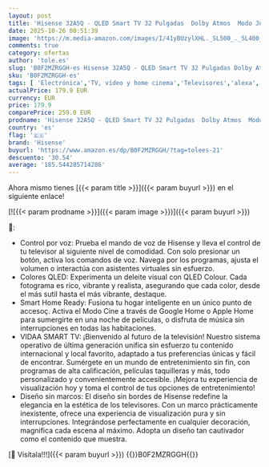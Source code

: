 ```yaml
---
layout: post
title: 'Hisense 32A5Q - QLED Smart TV 32 Pulgadas  Dolby Atmos  Modo Juego  Entrada USB Tipo C  Peana con Doble posición  Control por Voz Alexa  Función Compartir en TV  Auto Ordenación Canales TDT'
date: 2025-10-26 00:51:39
image: 'https://m.media-amazon.com/images/I/41yBUzylXHL._SL500_._SL400_.jpg'
comments: true
category: ofertas
author: 'tole.es'
slug: 'B0F2MZRGGH-es Hisense 32A5Q - QLED Smart TV 32 Pulgadas Dolby Atmos Modo...'
sku: 'B0F2MZRGGH-es'
tags: [ 'Electrónica','TV, vídeo y home cinema','Televisores','alexa','hisense','🇪🇸', ]
actualPrice: 179.9 EUR
currency: EUR
price: 179.9
comparePrice: 259.0 EUR
prodname: 'Hisense 32A5Q - QLED Smart TV 32 Pulgadas  Dolby Atmos  Modo Juego  Entrada USB Tipo C  Peana con Doble posición  Control por Voz Alexa  Función Compartir en TV  Auto Ordenación Canales TDT'
country: 'es'
flag: '🇪🇸'
brand: 'Hisense'
buyurl: 'https://www.amazon.es/dp/B0F2MZRGGH/?tag=tolees-21'
descuento: '30.54'
average: '185.544285714286'
---
```


Ahora mismo tienes [{{< param title >}}]({{< param buyurl >}}) en el siguiente enlace!

[![{{< param prodname >}}]({{< param image >}})]({{< param buyurl >}})

🔎:

- Control por voz: Prueba el mando de voz de Hisense y lleva el control de tu televisor al siguiente nivel de comodidad. Con solo presionar un botón, activa los comandos de voz. Navega por los programas, ajusta el volumen o interactúa con asistentes virtuales sin esfuerzo.
- Colores QLED: Experimenta un deleite visual con QLED Colour. Cada fotograma es rico, vibrante y realista, asegurando que cada color, desde el más sutil hasta el más vibrante, destaque.
- Smart Home Ready: Fusiona tu hogar inteligente en un único punto de accesoç. Activa el Modo Cine a través de Google Home o Apple Home para sumergirte en una noche de películas, o disfruta de música sin interrupciones en todas las habitaciones.
- VIDAA SMART TV: ¡Bienvenido al futuro de la televisión! Nuestro sistema operativo de última generación unifica sin esfuerzo tu contenido internacional y local favorito, adaptado a tus preferencias únicas y fácil de encontrar. Sumérgete en un mundo de entretenimiento sin fin, con programas de alta calificación, películas taquilleras y más, todo personalizado y convenientemente accesible. ¡Mejora tu experiencia de visualización hoy y toma el control de tus opciones de entretenimiento!
- Diseño sin marcos: El diseño sin bordes de Hisense redefine la elegancia en la estética de los televisores. Con un marco prácticamente inexistente, ofrece una experiencia de visualización pura y sin interrupciones. Integrándose perfectamente en cualquier decoración, magnifica cada escena al máximo. Adopta un diseño tan cautivador como el contenido que muestra.

[🛒 Visítala!!!]({{< param buyurl >}})
{{<world>}}B0F2MZRGGH{{</world>}}
